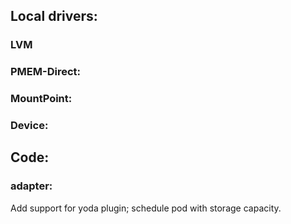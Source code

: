
## Local drivers:

### LVM


### PMEM-Direct:


### MountPoint:


### Device:


## Code:

### adapter:

Add support for yoda plugin; schedule pod with storage capacity.

